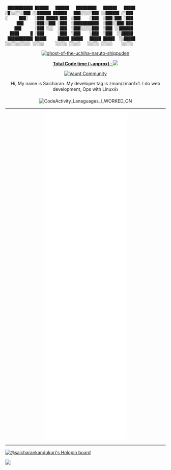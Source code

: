 ```
 ███████████ ██████   ██████   █████████   ██████   █████
░█░░░░░░███ ░░██████ ██████   ███░░░░░███ ░░██████ ░░███ 
░     ███░   ░███░█████░███  ░███    ░███  ░███░███ ░███ 
     ███     ░███░░███ ░███  ░███████████  ░███░░███░███ 
    ███      ░███ ░░░  ░███  ░███░░░░░███  ░███ ░░██████ 
  ████     █ ░███      ░███  ░███    ░███  ░███  ░░█████ 
 ███████████ █████     █████ █████   █████ █████  ░░█████
░░░░░░░░░░░ ░░░░░     ░░░░░ ░░░░░   ░░░░░ ░░░░░    ░░░░░ 
```
<a href="https://github.com/SaicharanKandukuri/Anime-gif-ReadMe">
<p align="center">
  <img height="200" src="https://github-readme-utils.vercel.app/api/gif/anime" alt="ghost-of-the-uchiha-naruto-shippuden" >
</p>
</a>
</div>


<a href="https://wakatime.com/@4da1d8cc-2bc6-4e31-a253-9f0f04e754be">
<p align="center">
<strong>Total Code time (~approx) </strong>: <img src="https://wakatime.com/badge/user/4da1d8cc-2bc6-4e31-a253-9f0f04e754be.svg">
</p>
</a>

<div align="center">

[![Vaunt Community](https://api.vaunt.dev/v1/github/entities/SaicharanKandukuri/badges/community)](https://community.vaunt.dev/board/SaicharanKandukuri)
</div>
<div align="center">
  


Hi, My name is Saicharan. My developer tag is zman/zman1x1. I do web development, Ops with Linux:+1:


![CodeActivity_Lanaguages_I_WORKED_ON](https://wakatime.com/share/@zman_1x1/2f2c45ac-80c6-4b97-902e-751f23320094.svg)

<hr>
</div>
<!-- add more on discord SaicharanKandukuri#3741 👌-->
<p align="center">
<img src="github-metrics.svg" >
</p>

<hr>

[![@saicharankandukuri's Holopin board](https://holopin.io/api/user/board?user=saicharankandukuri)](https://holopin.io/@saicharankandukuri)

</a>
<a href="https://visitorbadge.io/status?path=https%3A%2F%2Fgithub.com%2FSaicharanKandukuri" target="_blank"><img src="https://api.visitorbadge.io/api/combined?path=https%3A%2F%2Fgithub.com%2FSaicharanKandukuri&label=%F0%9F%93%B8+%E3%83%93%E3%82%B8%E3%82%BF%E3%83%BC%E3%82%BA%20(VISITORS)&countColor=%23ba68c8" align="left"></a>
